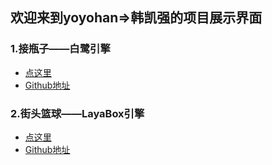 ## 欢迎来到yoyohan=>韩凯强的项目展示界面

### 1.接瓶子——白鹭引擎
 - [点这里](https://yoyohan1.github.io/ConveyerGame/)
 - [Github地址](https://github.com/yoyohan1/ConveyerGame)
 
### 2.街头篮球——LayaBox引擎
 - [点这里]()
 - [Github地址](https://github.com/yoyohan1/Basketball)


